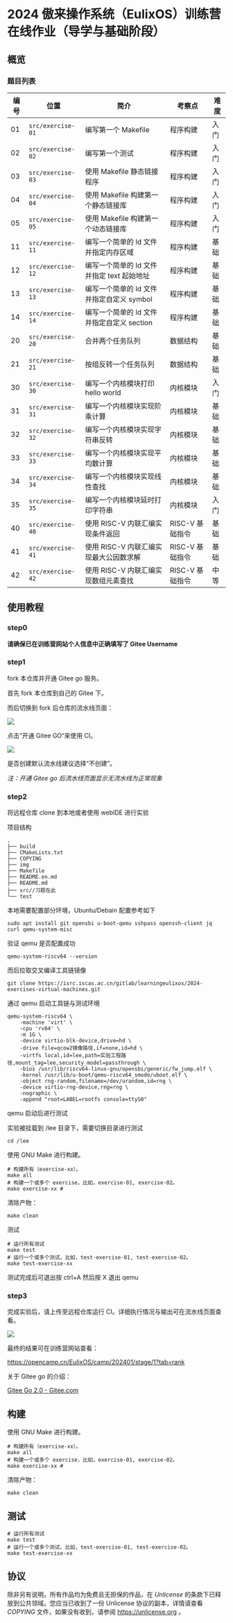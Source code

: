 # 2024 傲来操作系统（EulixOS）训练营在线作业（导学与基础阶段）

## 概览

### 题目列表

| 编号 | 位置              | 简介                                       | 考察点          | 难度 |
|------|-------------------|--------------------------------------------|-----------------|------|
| 01   | `src/exercise-01` | 编写第一个 Makefile                        | 程序构建        | 入门 |
| 02   | `src/exercise-02` | 编写第一个测试                             | 程序构建        | 入门 |
| 03   | `src/exercise-03` | 使用 Makefile 静态链接程序                     | 程序构建        | 入门     |
| 04   | `src/exercise-04` | 使用 Makefile 构建第一个静态链接库         | 程序构建        | 入门 |
| 05   | `src/exercise-05` | 使用 Makefile 构建第一个动态链接库         | 程序构建        | 入门 |
| 11   | `src/exercise-11` | 编写一个简单的 ld 文件并指定内存区域       | 程序构建        | 基础 |
| 12   | `src/exercise-12` | 编写一个简单的 ld 文件并指定 text 起始地址 | 程序构建        | 基础 |
| 13   | `src/exercise-13` | 编写一个简单的 ld 文件并指定自定义 symbol  | 程序构建        | 基础 |
| 14   | `src/exercise-14` | 编写一个简单的 ld 文件并指定自定义 section | 程序构建        | 基础 |
| 20   | `src/exercise-20` | 合并两个任务队列                           | 数据结构        | 基础 |
| 21   | `src/exercise-21` | 按组反转一个任务队列                           | 数据结构        | 基础 |
| 30   | `src/exercise-30` | 编写一个内核模块打印 hello world           | 内核模块        | 入门 |
| 31   | `src/exercise-31` | 编写一个内核模块实现阶乘计算               | 内核模块        | 基础 |
| 32   | `src/exercise-32` | 编写一个内核模块实现字符串反转             | 内核模块        | 基础 |
| 33   | `src/exercise-33` | 编写一个内核模块实现平均数计算             | 内核模块        | 基础 |
| 34   | `src/exercise-34` | 编写一个内核模块实现线性查找               | 内核模块        | 基础 |
| 35   | `src/exercise-35` | 编写一个内核模块延时打印字符串             | 内核模块        | 入门 |
| 40   | `src/exercise-40` | 使用 RISC-V 内联汇编实现条件返回           | RISC-V 基础指令 | 基础 |
| 41   | `src/exercise-41` | 使用 RISC-V 内联汇编实现最大公因数求解     | RISC-V 基础指令 | 基础 |
| 42   | `src/exercise-42` | 使用 RISC-V 内联汇编实现数组元素查找       | RISC-V 基础指令 | 中等 |

## 使用教程

### step0

**请确保已在训练营网站个人信息中正确填写了 Gitee Username**

### step1

fork 本仓库并开通 Gitee go 服务。

首先 fork 本仓库到自己的 Gitee 下。

而后切换到 fork 后仓库的流水线页面：

![](img/kaitong.jpg)

点击”开通 Gitee GO“来使用 CI。

![](img/chuagjian.jpg)

是否创建默认流水线建议选择“不创建”。

*注：开通 Gitee go 后流水线页面显示无流水线为正常现象*

### step2

将远程仓库 clone 到本地或者使用 webIDE 进行实验

项目结构

```shell
.
├── build
├── CMakeLists.txt
├── COPYING
├── img
├── Makefile
├── README.en.md
├── README.md
├── src//习题在此
└── test
```

本地需要配置部分环境，Ubuntu/Debain 配置参考如下

```shell
sudo apt install git opensbi u-boot-qemu sshpass openssh-client jq curl qemu-system-misc
```

验证 qemu 是否配置成功

```shell
qemu-system-riscv64 --version
```

而后拉取交叉编译工具链镜像

```shell
git clone https://isrc.iscas.ac.cn/gitlab/learningeulixos/2024-exercises-virtual-machines.git
```

通过 qemu 启动工具链与测试环境

```shell
qemu-system-riscv64 \
    -machine 'virt' \
    -cpu 'rv64' \
    -m 1G \
    -device virtio-blk-device,drive=hd \
    -drive file=qcow2镜像路径,if=none,id=hd \
    -virtfs local,id=lee,path=实验工程路径,mount_tag=lee,security_model=passthrough \
    -bios /usr/lib/riscv64-linux-gnu/opensbi/generic/fw_jump.elf \
    -kernel /usr/lib/u-boot/qemu-riscv64_smode/uboot.elf \
    -object rng-random,filename=/dev/urandom,id=rng \
    -device virtio-rng-device,rng=rng \
    -nographic \
    -append "root=LABEL=rootfs console=ttyS0"

```

qemu 启动后进行测试

实验被挂载到 /lee 目录下，需要切换目录进行测试

```shell
cd /lee
```

使用 GNU Make 进行构建。

``` shell
# 构建所有（exercise-xx）。
make all
# 构建一个或多个 exercise，比如，exercise-01, exercise-02。
make exercise-xx # 
```

清除产物：

```shell
make clean
```

测试

```shell
# 运行所有测试
make test
# 运行一个或多个测试，比如，test-exercise-01, test-exercise-02。
make test-exercise-xx
```

测试完成后可退出按 ctrl+A 然后按 X 退出 qemu

### step3

完成实验后，请上传至远程仓库运行 CI。详细执行情况与输出可在流水线页面查看。

![](img/jeiguo.jpg)

最终的结果可在训练营网站查看：

https://opencamp.cn/EulixOS/camp/202401/stage/1?tab=rank

关于 Gitee go 的介绍：

[Gitee Go 2.0 - Gitee.com](https://gitee.com/help/categories/69)



## 构建

使用 GNU Make 进行构建。

``` shell
# 构建所有（exercise-xx）。
make all
# 构建一个或多个 exercise，比如，exercise-01, exercise-02。
make exercise-xx # 
```

清除产物：

``` shell
make clean
```

## 测试

``` shell
# 运行所有测试
make test
# 运行一个或多个测试，比如，test-exercise-01, test-exercise-02。
make test-exercise-xx
```

## 协议

除非另有说明，所有作品均为免费且无担保的作品，在 _Unlicense_ 的条款下已释放到公共领域。您应当已收到了一份 Unlicense 协议的副本，详情请查看 _COPYING_ 文件，如果没有收到，请参阅 <https://unlicense.org> 。
